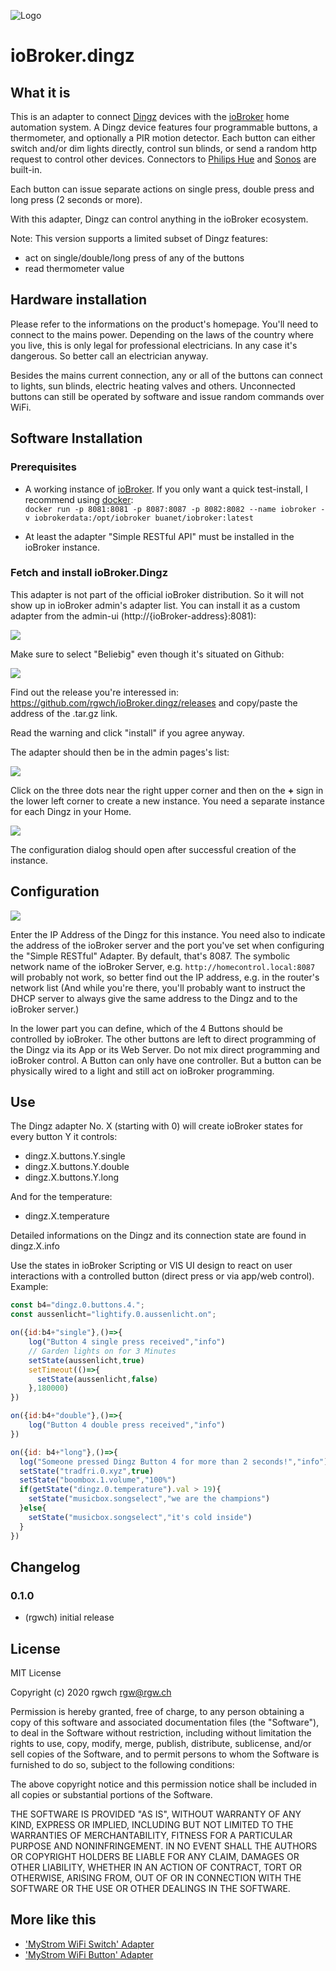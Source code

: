 ![Logo](admin/dingz.png)
# ioBroker.dingz

## What it is

This is an adapter to connect [Dingz](http://dingz.ch) devices with the [ioBroker](http://iobroker.net) home automation system. A Dingz device features four programmable buttons, a thermometer, and optionally a PIR motion detector. Each button can either switch and/or dim lights directly, control sun blinds, or send a random http request to control other devices. Connectors to [Philips Hue](https://www2.meethue.com/de-ch) and [Sonos](https://www.sonos.com/de-ch) are built-in.

Each button can issue separate actions on single press, double press and long press (2 seconds or more). 

With this adapter, Dingz can control anything in the ioBroker ecosystem.

Note: This version supports a limited subset of Dingz features:
- act on single/double/long press of any of the buttons
- read thermometer value

## Hardware installation

Please refer to the informations on the product's homepage. You'll need to connect to the mains power. Depending on the laws of the country where you live, this is only legal for professional electricians. In any case it's dangerous. So better call an electrician anyway.

Besides the mains current connection, any or all of the buttons can connect to lights, sun blinds, electric heating valves and others. Unconnected buttons can still be operated by software and issue random commands over WiFi.

## Software Installation

### Prerequisites

- A working instance of [ioBroker](http://www.iobroker.net). If you only want a quick test-install, I recommend using [docker](https://www.docker.com/):  
`docker run -p 8081:8081 -p 8087:8087 -p 8082:8082 --name iobroker -v iobrokerdata:/opt/iobroker buanet/iobroker:latest`

- At least the adapter "Simple RESTful API" must be installed in the ioBroker instance.

### Fetch and install ioBroker.Dingz

This adapter is not part of the official ioBroker distribution. So it will not show up in ioBroker admin's adapter list.
You can install it as a custom adapter from the admin-ui (http://{ioBroker-address}:8081):

![](rsc/dingz_1.jpg)

Make sure to select "Beliebig" even though it's situated on Github:

![](rsc/dingz_2.jpg)

Find out the release you're interessed in: <https://github.com/rgwch/ioBroker.dingz/releases> and copy/paste the address of the .tar.gz link.

Read the warning and click "install" if you agree anyway.

The adapter should then be in the admin pages's list:

![](rsc/dingz_3.jpg)

Click on the three dots near the right upper corner and then on the **+** sign in the lower left corner to create a new instance. You need a separate instance for each Dingz in your Home.

![](rsc/dingz_4.jpg)

The configuration dialog should open after successful creation of the instance. 

## Configuration

![](rsc/dingz_5.jpg)

Enter the IP Address of the Dingz for this instance. You need also to indicate the address of the ioBroker server and the port you've set when configuring the "Simple RESTful" Adapter. By default, that's 8087. The symbolic network name of the ioBroker Server, e.g. `http://homecontrol.local:8087` will probably not work, so better find out the IP address, e.g. in the router's network list (And while you're there, you'll probably want to instruct the DHCP server to always give the same address to the Dingz and to the ioBroker server.)

In the lower part you can define, which of the 4 Buttons should be controlled by ioBroker. The other buttons are left to direct programming of the Dingz via its App or its Web Server. Do not mix direct programming and ioBroker control. A Button can only have one controller. But a button can be physically wired to a light and still act on ioBroker programming. 

## Use

The Dingz adapter No. X (starting with 0) will create ioBroker states for every button Y it controls:

* dingz.X.buttons.Y.single 
* dingz.X.buttons.Y.double
* dingz.X.buttons.Y.long

And for the temperature:

* dingz.X.temperature

Detailed informations on the Dingz and its connection state are found in dingz.X.info

Use the states in ioBroker Scripting or VIS UI design to react on user interactions with a controlled button (direct press or via app/web control). Example:

```javascript
const b4="dingz.0.buttons.4.";
const aussenlicht="lightify.0.aussenlicht.on";

on({id:b4+"single"},()=>{
    log("Button 4 single press received","info")
    // Garden lights on for 3 Minutes
    setState(aussenlicht,true)
    setTimeout(()=>{
      setState(aussenlicht,false)
    },180000)
})

on({id:b4+"double"},()=>{
    log("Button 4 double press received","info")
})

on({id: b4+"long"},()=>{
  log("Someone pressed Dingz Button 4 for more than 2 seconds!","info")
  setState("tradfri.0.xyz",true)
  setState("boombox.1.volume","100%")
  if(getState("dingz.0.temperature").val > 19){
    setState("musicbox.songselect","we are the champions")
  }else{
    setState("musicbox.songselect","it's cold inside")
  }
})
```


## Changelog

### 0.1.0
* (rgwch) initial release

## License
MIT License

Copyright (c) 2020 rgwch <rgw@rgw.ch>

Permission is hereby granted, free of charge, to any person obtaining a copy
of this software and associated documentation files (the "Software"), to deal
in the Software without restriction, including without limitation the rights
to use, copy, modify, merge, publish, distribute, sublicense, and/or sell
copies of the Software, and to permit persons to whom the Software is
furnished to do so, subject to the following conditions:

The above copyright notice and this permission notice shall be included in all
copies or substantial portions of the Software.

THE SOFTWARE IS PROVIDED "AS IS", WITHOUT WARRANTY OF ANY KIND, EXPRESS OR
IMPLIED, INCLUDING BUT NOT LIMITED TO THE WARRANTIES OF MERCHANTABILITY,
FITNESS FOR A PARTICULAR PURPOSE AND NONINFRINGEMENT. IN NO EVENT SHALL THE
AUTHORS OR COPYRIGHT HOLDERS BE LIABLE FOR ANY CLAIM, DAMAGES OR OTHER
LIABILITY, WHETHER IN AN ACTION OF CONTRACT, TORT OR OTHERWISE, ARISING FROM,
OUT OF OR IN CONNECTION WITH THE SOFTWARE OR THE USE OR OTHER DEALINGS IN THE
SOFTWARE.

## More like this

* ['MyStrom WiFi Switch' Adapter](http://github.com/rgwch/ioBroker.mystrom-wifi-switch)
* ['MyStrom WiFi Button' Adapter](http://github.com/rgwch/ioBroker.mystrom-wifi-button)